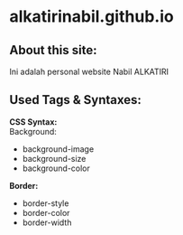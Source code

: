 # alkatirinabil.github.io

## About this site:
Ini adalah personal website Nabil ALKATIRI

## Used Tags & Syntaxes:
**CSS Syntax:**  
Background:  
* background-image  
* background-size    
* background-color  

**Border:**  
* border-style    
* border-color  
* border-width  
